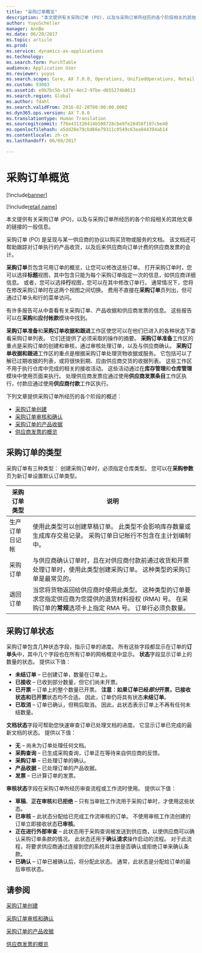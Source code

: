 ```yaml
---
title: "采购订单概览"
description: "本文提供有关采购订单 (PO)，以及与采购订单所经历的各个阶段相关的其他文章的链接的一般信息。"
author: YuyuScheller
manager: AnnBe
ms.date: 06/20/2017
ms.topic: article
ms.prod: 
ms.service: dynamics-ax-applications
ms.technology: 
ms.search.form: PurchTable
audience: Application User
ms.reviewer: yuyus
ms.search.scope: Core, AX 7.0.0, Operations, UnifiedOperations, Retail
ms.custom: 93083
ms.assetid: e9b7bc5b-1d7e-4ec2-97be-d655274b0613
ms.search.region: Global
ms.author: fdahl
ms.search.validFrom: 2016-02-28T00:00:00.000Z
ms.dyn365.ops.version: AX 7.0.0
ms.translationtype: Human Translation
ms.sourcegitcommit: f76e431320414b508728cbe9fe20456f107cbe40
ms.openlocfilehash: a5dd28e79cbd66e79311c0549c63ea844394ab14
ms.contentlocale: zh-cn
ms.lasthandoff: 06/09/2017

---
```


# <a name="purchase-order-overview"></a>采购订单概览

[!include[banner](../includes/banner.md)]

[!include[retail name](../includes/retail-name.md)]


本文提供有关采购订单 (PO)，以及与采购订单所经历的各个阶段相关的其他文章的链接的一般信息。

采购订单 (PO) 是呈现与某一供应商的协议以购买货物或服务的文档。 该文档还可帮助跟踪对订单执行的产品收货，以及后来供应商向订单计费的供应商发票的会计。  

**采购订单**页包含可用订单的概览，让您可以修改这些订单。 打开采购订单时，您可以选择**标题**视图，其中包含只能为每个采购订单指定一次的信息，如供应商详细信息。 或者，您可以选择**行**视图，您可以在其中修改订单行。 通常情况下，您将在修改采购订单时在这两个视图之间切换。 费用不直接在**采购订单**页列出，但可通过订单头和行的菜单访问。  

有许多报告可从中查看有关采购订单、产品收据和供应商发票的信息。 这些报告可以在**采购**和**应付帐款**模块中找到。  

**采购订单准备**和**采购订单收据和跟进**工作区使您可以在他们已进入的各种状态下查看采购订单列表。 它们还提供了必须采取的操作的摘要。 **采购订单准备**工作区的重点是采购订单的创建和审核，通过审核处理订单，以及与供应商确认。 **采购订单收据和跟进**工作区的重点是根据采购订单处理货物收据或服务。 它包括可以了解已过期收据的列表，或将很快到期、应由供应商交货的收据列表。 这些工作区不用于执行仓库中完成的相关的接收活动。 这些活动通过在**库存管理**和**仓库管理**模块中使用页面来执行。 处理供应商发票应通过使用**供应商发票条目**工作区执行，付款应通过使用**供应商付款**工作区执行。  

下列文章提供采购订单所经历的各个阶段的概述︰

-   [采购订单创建](purchase-order-creation.md)
-   [采购订单审核和确认](purchase-order-approval-confirmation.md)
-   [采购订单的产品收据](product-receipt-against-purchase-orders.md)
-   [供应商发票的概览](/dynamics365/unified-operations/financials/accounts-payable/vendor-invoices-overview)

## <a name="types-of-purchase-orders"></a>采购订单的类型
采购订单有三种类型： 创建采购订单时，必须指定仓库类型。 您可以在**采购参数**页为新订单设置默认订单类型。

| 采购订单类型        | 说明                                                                                                                                                                                                                                                                           |
|----------------|---------------------------------------------------------------------------------------------------------------------------------------------------------------------------------------------------------------------------------------------------------------------------------------|
| 生产订单日记帐        | 使用此类型可以创建草稿订单。 此类型不会影响库存数量或生成库存交易记录。 采购订单日记帐行不包含在主计划编制中。                                                                                                       |
| 采购订单 | 与供应商确认订单时，且在对供应商付款前通过收货和开票处理订单时，使用此类型创建采购订单。 这种类型的采购订单是最常见的。                                                                          |
| 退回订单 | 当您将货物返回给供应商时使用此类型。 这种类型的订单要求您指定供应商为您提供的退货材料授权 (RMA) 号。 在采购订单的**常规**选项卡上指定 RMA 号。 订单行必须负数量。 |

## <a name="purchase-order-statuses"></a>采购订单状态
采购订单包含几种状态字段，指示订单的进度。 所有这些字段都显示在订单的**订单头**中，其中几个字段也在所有订单的网格概览中显示。 **状态**字段显示订单上的数量的状态。 提供以下值：

-   **未结订单** – 已创建订单，数量在订单上。
-   **已接收** – 已收到部分数量，但它们尚未开票。
-   **已开票** – 订单上的整个数量已开票。 **注意︰**如果订单已经*部分*开票，**已接收**状态和**已开票**状态均不合适。 因此，订单仍将具有状态**未结订单**。
-   **已取消** – 订单已确认，但稍后取消。 因此，此状态表示订单上不再有任何未结数量。

**文档状态**字段可帮助您快速审查订单已处理文档的进度。 它显示订单已完成的最新文档的状态。 提供以下值：

-   **无** – 尚未为订单处理任何文档。
-   **采购查询** – 已生成采购查询，订单正在等待来自供应商的反馈。
-   **采购订单** – 已处理订单的确认。
-   **产品收据** – 已处理订单的产品收据。
-   **发票** – 已计算订单的发票。

**审核状态**字段在采购订单所经历审查流程或工作流时使用。 提供以下值：

-   **草稿**、**正在审核**和**已拒绝** – 只有当审批工作流用于采购订单时，才使用这些状态。
-   **已审核** – 此状态分配给已完成工作流审核的订单。 不使用审核工作流创建的订单立即接收状态**已审核**。
-   **正在进行外部审查** – 此状态用于采购查询被发送到供应商，以使供应商可以确认采购订单条款的情况。 此状态还用于**确认请求**操作启动的流程。 对于此流程，将要求供应商通过连接到您的系统并注册是否确认或拒绝订单来确认条款。
-   **已确认** – 订单已被确认后，将分配此状态。 通常，此状态是分配给订单的最后审核状态。


<a name="see-also"></a>请参阅
--------

[采购订单创建](purchase-order-creation.md)

[采购订单审核和确认](purchase-order-approval-confirmation.md)

[采购订单的产品收据](product-receipt-against-purchase-orders.md)

[供应商发票的概览](/dynamics365/unified-operations/financials/accounts-payable/vendor-invoices-overview)




